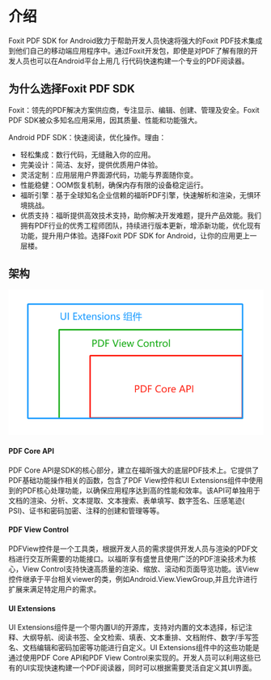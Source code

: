 # 介绍

Foxit PDF SDK for Android致力于帮助开发人员快速将强大的Foxit
PDF技术集成到他们自己的移动端应用程序中。通过Foxit开发包，即使是对PDF了解有限的开发人员也可以在Android平台上用几
行代码快速构建一个专业的PDF阅读器。

## 为什么选择Foxit PDF SDK

Foxit：领先的PDF解决方案供应商，专注显示、编辑、创建、管理及安全。Foxit PDF SDK被众多知名应用采用，因其质量、性能和功能强大。

Android PDF SDK：快速阅读，优化操作。理由：

- 轻松集成：数行代码，无缝融入你的应用。
- 完美设计：简洁、友好，提供优质用户体验。
- 灵活定制：应用层用户界面源代码，功能与界面随你变。
- 性能稳健：OOM恢复机制，确保内存有限的设备稳定运行。
- 福昕引擎：基于全球知名企业信赖的福昕PDF引擎，快速解析和渲染，无惧环境挑战。
- 优质支持：福昕提供高效技术支持，助你解决开发难题，提升产品效能。我们拥有PDF行业的优秀工程师团队，持续进行版本更新，增添新功能，优化现有功能，提升用户体验。选择Foxit
  PDF SDK for Android，让你的应用更上一层楼。

## 架构

![img.png](../.vuepress/public/images/img.png)

#### PDF Core API

PDF Core API是SDK的核心部分，建立在福昕强大的底层PDF技术上。它提供了PDF基础功能操作相关的函数，包含了PDF View控件和UI
Extensions组件中使用到的PDF核心处理功能，以确保应用程序达到高的性能和效率。该API可单独用于文档的渲染、分析、文本提取、文本搜索、表单填写、数字签名、压感笔迹(
PSI)、证书和密码加密、注释的创建和管理等等。

#### PDF View Control

PDFView控件是一个工具类，根据开发人员的需求提供开发人员与渲染的PDF文档进行交互所需要的功能接口。以福昕享有盛誉且使用广泛的PDF渲染技术为核心，View
Control支持快速高质量的渲染、缩放、滚动和页面导览功能。该View控件继承于平台相关viewer的类，例如Android.View.ViewGroup,并且允许进行扩展来满足特定用户的需求。

#### UI Extensions

UI Extensions组件是一个带内置UI的开源库，支持对内置的文本选择，标记注释、大纲导航、阅读书签、全文检索、填表、文本重排、文档附件、数字/手写签名、文档编辑和密码加密等功能进行自定义。UI
Extensions组件中的这些功能是通过使用PDF Core API和PDF View Control来实现的。开发人员可以利用这些已有的UI实现快速构建一个PDF阅读器，同时可以根据需要灵活自定义其UI界面。

[//]: # (## 主要功能)

[//]: # ()

[//]: # (Foxit PDF SDK for Android包括了一些主要的功能，用来帮助应用程序开发人员在快速实现他们所需要的功能的同时减少开发成本。)

[//]: # ()

[//]: # (| 功能                                                                      | 描述                                                                     |)

[//]: # (|-------------------------------------------------------------------------|------------------------------------------------------------------------|)

[//]: # (| [PDF Document]&#40;../guide/basic-features/pdf-document.html&#41;               | 打开和关闭文件，设置和获取metadata。                                                 |)

[//]: # (| [PDF Page]&#40;/RDK_Example/guide/basic-features/pdf-document.html&#41;         | 解析、渲染、阅读、编辑文档页面。                                                       |)

[//]: # (| [Render]&#40;/RDK_Example/guide/basic-features/pdf-document.html&#41;           | 平台图像设备在bitmap上创建图像渲染引擎。                                                |)

[//]: # (| [Reflow]&#40;/RDK_Example/guide/basic-features/pdf-document.html&#41;           | 重排页面内容。                                                                |)

[//]: # (| [Crop]&#40;/RDK_Example/guide/basic-features/pdf-document.html&#41;             | 裁剪PDF页面。                                                               |)

[//]: # (| [Text Select]&#40;/RDK_Example/guide/basic-features/pdf-document.html&#41;      | 文本选择。                                                                  |)

[//]: # (| [Text Search]&#40;/RDK_Example/guide/basic-features/pdf-document.html&#41;      | 文本搜索，并且支持全文索引搜索。                                                       |)

[//]: # (| [Outline]&#40;/RDK_Example/guide/basic-features/pdf-document.html&#41;          | 定位和链接到文档中的兴趣点。                                                         |)

[//]: # (| [Reading Bookmark]&#40;/RDK_Example/guide/basic-features/pdf-document.html&#41; | 标记文档中感兴趣的页面和段落位置。                                                      |)

[//]: # (| [Annotation]&#40;/RDK_Example/guide/basic-features/pdf-document.html&#41;       | 创建、编辑和移除annotations。                                                   |)

[//]: # (| [Layers]&#40;/RDK_Example/guide/basic-features/pdf-document.html&#41;           | 添加、编辑和移除PDF层内容。                                                        |)

[//]: # (| [Attachments]&#40;/RDK_Example/guide/basic-features/pdf-document.html&#41;      | 添加、编辑和移除文档级的附件。                                                        |)

[//]: # (| [Form]&#40;/RDK_Example/guide/basic-features/pdf-document.html&#41;             | 支持JavaScript填表，通过XFDF/FDF/XML文件导入和导出表单数据。支持创建文本域、复选框、单选按钮、组合框、列表框和签名域。 |)

[//]: # (| [XFA]&#40;/RDK_Example/guide/basic-features/pdf-document.html&#41;              | 支持静态和动态XFA。                                                            |)

[//]: # (| [Signature]&#40;/RDK_Example/guide/basic-features/pdf-document.html&#41;        | 签名PDF文档，验证签名，添加或删除签名域。添加和验证第三方数字签名.支持签名的长期验证&#40;LTV&#41;。                     |)

[//]: # (| [Fill]&#40;/RDK_Example/guide/basic-features/pdf-document.html&#41;             | 用文本和符号填写扁平化表单（即非交互式表单）                                                 |)

[//]: # (| [Security]&#40;/RDK_Example/guide/basic-features/pdf-document.html&#41;         | 密码和证书加密PDF文档。                                                          |)

[//]: # (| [Pan and Zoom]&#40;/RDK_Example/guide/basic-features/pdf-document.html&#41;     | 调整视图中的放大倍数和位置以匹配Pan&Zoom缩略视图当中的矩形区域。                                   |)

[//]: # (| [Print]&#40;/RDK_Example/guide/basic-features/pdf-document.html&#41;            | 打印PDF文档。                                                               |)

[//]: # (| [RMS]&#40;/RDK_Example/guide/basic-features/pdf-document.html&#41;              | 支持微软IRMv1和IRMv2标准的RMS解密。                                               |)

[//]: # (| [Comparison]&#40;/RDK_Example/guide/basic-features/pdf-document.html&#41;       | 对比两个PDF文档，并且标记文档之间的差异。                                                 |)

[//]: # (| [Scanning]&#40;/RDK_Example/guide/basic-features/pdf-document.html&#41;         | 扫描纸质文档，并将其转换为PDF文档。                                                    |)

[//]: # (| [Speak]&#40;/RDK_Example/guide/basic-features/pdf-document.html&#41;            | 支持阅读PDF文档中的文本。                                                         |)

[//]: # (| [Split Screen]&#40;/RDK_Example/guide/basic-features/pdf-document.html&#41;     | 支持分屏。                                                                  |)

[//]: # (| [Out of Memory]&#40;/RDK_Example/guide/basic-features/pdf-document.html&#41;    | 从内存不足中恢复运行。                                                            |)

